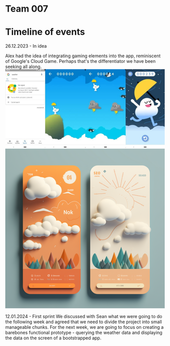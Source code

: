 # Team 007

# Timeline of events

26.12.2023 - In idea

Alex had the idea of integrating gaming elements into the app, reminiscent of Google's Cloud Game. Perhaps that's the differentiator we have been seeking all along.
![Alt text](images/flappy_cloud.webp)
![Alt text](images/midj_cloud.png)

12.01.2024 - First sprint
We discussed with Sean what we were going to do the following week and agreed that we need to divide the project into small manageable chunks. For the next week, we are going to focus on creating a barebones functional prototype - querying the weather data and displaying the data on the screen of a bootstrapped app.
